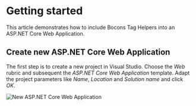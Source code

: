 # Getting started

This article demonstrates how to include Bocons Tag Helpers into an ASP.NET Core Web Application.

## Create new ASP.NET Core Web Application

The first step is to create a new project in Visual Studio. Choose the *Web* rubric and subsequent the *ASP.NET Core Web Application* template. Adapt the project parameters like *Name*, *Location* and *Solution name* and click *OK*.

![New ASP.NET Core Web Application](https://github.com/brecons/bootstrap-tag-helper/blob/develop/docs/images/getting-started_01.PNG)